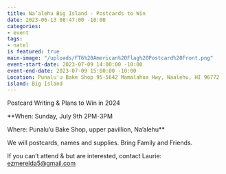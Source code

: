 ```yaml
---
title: Na’alehu Big Island - Postcards to Win
date: 2023-06-13 08:47:00 -10:00
categories:
- event
tags:
- natel
is featured: true
main-image: "/uploads/FT6%20American%20Flag%20Postcard%20Front.png"
event-start-date: 2023-07-09 14:00:00 -10:00
event-end-date: 2023-07-09 15:00:00 -10:00
Location: Punalu'u Bake Shop 95-5642 Mamalahoa Hwy, Naalehu, HI 96772
island: Big Island
---
```


Postcard Writing & Plans to Win in 2024

**When: Sunday, July 9th 2PM-3PM

Where: Punalu’u Bake Shop, upper pavillion, Na’alehu**

We will postcards, names and supplies. Bring Family and Friends.

If you can’t attend & but are interested, contact Laurie: ezmerelda5@gmail.com